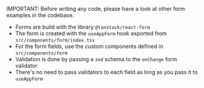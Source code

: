 IMPORTANT: Before writing any code, please have a look at other form examples in the codebase.

- Forms are build with the library `@tanstack/react-form`
- The form is created with the `useAppForm` hook exported from `src/components/form/index.tsx`
- For the form fields, use the custom components defined in `src/components/form`
- Validation is done by passing a `zod` schema to the `onChange` form validator
- There's no need to pass validators to each field as long as you pass it to `useAppForm`
